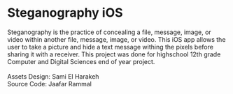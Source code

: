 # Steganography iOS

Steganography is the practice of concealing a file, message, image, or video within another file, message, image, or video. This iOS app allows the user to take a picture and hide a text message withing the pixels before sharing it with a receiver. This project was done for highschool 12th grade Computer and Digital Sciences end of year project.<br><br>Assets Design: Sami El Harakeh<br>Source Code: Jaafar Rammal
